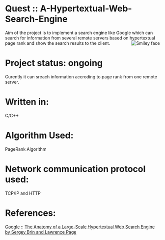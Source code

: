 # Quest :: A-Hypertextual-Web-Search-Engine 
   Aim of the project is to implement a search engine like Google which can search for information from several remote servers based on hypertextual page rank and show the search results to the client.
     <img src="https://github.com/saugata001/Quest/blob/master/src/data/pic.png" alt="Smiley face" align="right">      
# Project status: ongoing
   Curently it can sreach information accroding to page rank from one remote server. 
# Written in:
   C/C++ 
# Algorithm Used:
   PageRank Algorithm
# Network communication protocol used:
   TCP/IP and HTTP  
# References:
   <a href="https://www.google.com">Google</a> :: <a href="http://infolab.stanford.edu/~backrub/google.html">The Anatomy of a Large-Scale Hypertextual Web Search Engine by Sergey Brin and Lawrence Page

   
